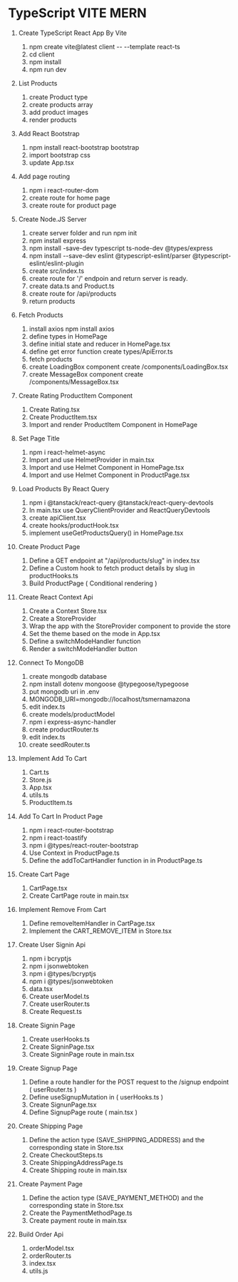 # TypeScript VITE MERN

1.  Create TypeScript React App By Vite

    1. npm create vite@latest client -- --template react-ts
    2. cd client
    3. npm install
    4. npm run dev

2.  List Products

    1. create Product type
    2. create products array
    3. add product images
    4. render products

3.  Add React Bootstrap

    1. npm install react-bootstrap bootstrap
    2. import bootstrap css
    3. update App.tsx

4.  Add page routing

    1. npm i react-router-dom
    2. create route for home page
    3. create route for product page

5.  Create Node.JS Server

    1. create server folder and run npm init
    2. npm install express
    3. npm install -save-dev typescript ts-node-dev @types/express
    4. npm install --save-dev eslint @typescript-eslint/parser @typescript-eslint/eslint-plugin
    5. create src/index.ts
    6. create route for '/' endpoin and return server is ready.
    7. create data.ts and Product.ts
    8. create route for /api/products
    9. return products

6.  Fetch Products

    1. install axios npm install axios
    2. define types in HomePage
    3. define initial state and reducer in HomePage.tsx
    4. define get error function create types/ApiError.ts
    5. fetch products
    6. create LoadingBox component create /components/LoadingBox.tsx
    7. create MessageBox component create /components/MessageBox.tsx

7.  Create Rating ProductItem Component

    1. Create Rating.tsx
    2. Create ProductItem.tsx
    3. Import and render ProductItem Component in HomePage

8.  Set Page Title

    1. npm i react-helmet-async
    2. Import and use HelmetProvider in main.tsx
    3. Import and use Helmet Component in HomePage.tsx
    4. Import and use Helmet Component in ProductPage.tsx

9.  Load Products By React Query

    1. npm i @tanstack/react-query @tanstack/react-query-devtools
    2. In main.tsx use QueryClientProvider and ReactQueryDevtools
    3. create apiClient.tsx
    4. create hooks/productHook.tsx
    5. implement useGetProductsQuery() in HomePage.tsx

10. Create Product Page

    1. Define a GET endpoint at "/api/products/slug" in index.tsx
    2. Define a Custom hook to fetch product details by slug in productHooks.ts
    3. Build ProductPage ( Conditional rendering )

11. Create React Context Api

    1. Create a Context Store.tsx
    2. Create a StoreProvider
    3. Wrap the app with the StoreProvider component to provide the store
    4. Set the theme based on the mode in App.tsx
    5. Define a switchModeHandler function
    6. Render a switchModeHandler button

12. Connect To MongoDB

    1. create mongodb database
    2. npm install dotenv mongoose @typegoose/typegoose
    3. put mongodb uri in .env
    4. MONGODB_URI=mongodb://localhost/tsmernamazona
    5. edit index.ts
    6. create models/productModel
    7. npm i express-async-handler
    8. create productRouter.ts
    9. edit index.ts
    10. create seedRouter.ts

13. Implement Add To Cart

    1. Cart.ts
    2. Store.js
    3. App.tsx
    4. utils.ts
    5. ProductItem.ts

14. Add To Cart In Product Page

    1. npm i react-router-bootstrap
    2. npm i react-toastify
    3. npm i @types/react-router-bootstrap
    4. Use Context in ProductPage.ts
    5. Define the addToCartHandler function in in ProductPage.ts

15. Create Cart Page

    1. CartPage.tsx
    2. Create CartPage route in main.tsx

16. Implement Remove From Cart

    1. Define removeItemHandler in CartPage.tsx
    2. Implement the CART_REMOVE_ITEM in Store.tsx

17. Create User Signin Api

    1. npm i bcryptjs
    2. npm i jsonwebtoken
    3. npm i @types/bcryptjs
    4. npm i @types/jsonwebtoken
    5. data.tsx
    6. Create userModel.ts
    7. Create userRouter.ts
    8. Create Request.ts

18. Create Signin Page

    1. Create userHooks.ts
    2. Create SigninPage.tsx
    3. Create SigninPage route in main.tsx

19. Create Signup Page

    1. Define a route handler for the POST request to the /signup endpoint ( userRouter.ts )
    2. Define useSignupMutation in ( userHooks.ts )
    3. Create SignunPage.tsx
    4. Define SignupPage route ( main.tsx )

20. Create Shipping Page

    1. Define the action type (SAVE_SHIPPING_ADDRESS) and the corresponding state in Store.tsx
    2. Create CheckoutSteps.ts
    3. Create ShippingAddressPage.ts
    4. Create Shipping route in main.tsx

21. Create Payment Page

    1. Define the action type (SAVE_PAYMENT_METHOD) and the corresponding state in Store.tsx
    2. Create the PaymentMethodPage.ts
    3. Create payment route in main.tsx

22. Build Order Api

    1. orderModel.tsx
    2. orderRouter.ts
    3. index.tsx
    4. utils.js
